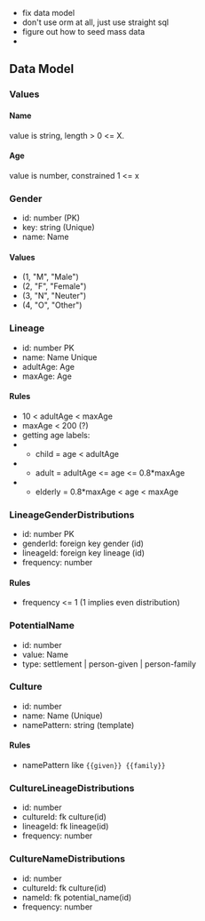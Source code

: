 - fix data model
- don't use orm at all, just use straight sql
- figure out how to seed mass data
- 

## Data Model

### Values

#### Name
value is string, length > 0 <= X.

#### Age
value is number, constrained 1 <= x

### Gender
- id: number (PK)
- key: string (Unique)
- name: Name

#### Values
- (1, "M", "Male")
- (2, "F", "Female")
- (3, "N", "Neuter")
- (4, "O", "Other")

### Lineage
- id: number PK
- name: Name Unique
- adultAge: Age
- maxAge: Age

#### Rules
- 10 < adultAge < maxAge
- maxAge < 200 (?)
- getting age labels:
- - child = age < adultAge
- - adult = adultAge <= age <= 0.8*maxAge
- - elderly = 0.8*maxAge < age < maxAge

### LineageGenderDistributions
- id: number PK
- genderId: foreign key gender (id)
- lineageId: foreign key lineage (id)
- frequency: number

#### Rules
- frequency <= 1 (1 implies even distribution)

### PotentialName
- id: number
- value: Name
- type: settlement | person-given | person-family

### Culture
- id: number
- name: Name (Unique)
- namePattern: string (template)

#### Rules
- namePattern like `{{given}} {{family}}`

### CultureLineageDistributions
- id: number
- cultureId: fk culture(id)
- lineageId: fk lineage(id)
- frequency: number

### CultureNameDistributions
- id: number
- cultureId: fk culture(id)
- nameId: fk potential_name(id)
- frequency: number
